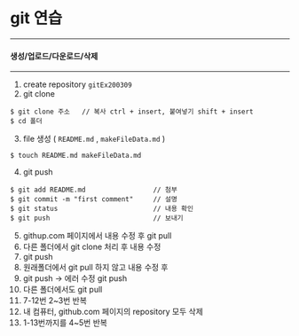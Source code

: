 # git 연습
---

#### 생성/업로드/다운로드/삭제 
---

1. create repository `gitEx200309`
2. git clone 

```shell
$ git clone 주소   // 복사 ctrl + insert, 붙여넣기 shift + insert 
$ cd 폴더
```

3. file 생성 ( `README.md` ,  `makeFileData.md` )

```shell
$ touch README.md makeFileData.md
```

4. git push

```shell
$ git add README.md                 // 첨부
$ git commit -m "first comment"     // 설명
$ git status                        // 내용 확인
$ git push                          // 보내기
```

5. githup.com 페이지에서 내용 수정 후 git pull
6. 다른 폴더에서 git clone 처리 후 내용 수정
7. git push
8. 원래폴더에서 git pull 하지 않고 내용 수정 후
9. git push -> 에러 수정 git push
10. 다른 폴더에서도 git pull
11. 7-12번 2~3번 반복
12. 내 컴퓨터, github.com 페이지의 repository 모두 삭제
13. 1-13번까지를 4~5번 반복
